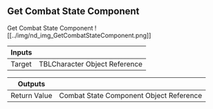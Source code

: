 ## Get Combat State Component
Get Combat State Component
![[../img/nd_img_GetCombatStateComponent.png]]

|Inputs||
|--|--|
| Target | TBLCharacter Object Reference |

|Outputs||
|--|--|
| Return Value | Combat State Component Object Reference |

